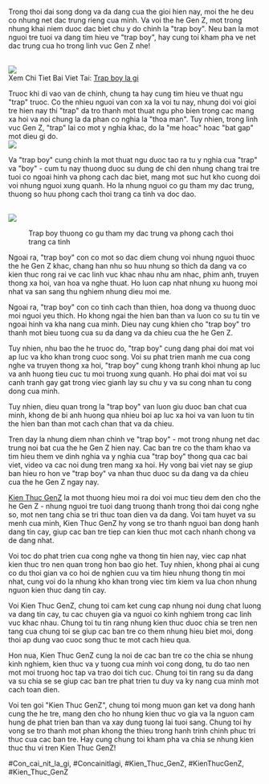 <p>Trong thoi dai song dong va da dang cua the gioi hien nay, moi the he deu co nhung net dac trung rieng cua minh. Va voi the he Gen Z, mot trong nhung khai niem duoc dac biet chu y do chinh la "trap boy". Neu ban la mot nguoi tre tuoi va dang tim hieu ve "trap boy", hay cung toi kham pha ve net dac trung cua ho trong linh vuc Gen Z nhe!</p><br><img src="https://kienthucgenz.com/wp-content/uploads/2025/03/Logo-kienthucgenz.com_.png"></br>
Xem Chi Tiet Bai Viet Tai: <a href="https://kienthucgenz.com/trap-boy-la-gi/">Trap boy la gi</a><p>Truoc khi di vao van de chinh, chung ta hay cung tim hieu ve thuat ngu "trap" truoc. Co the nhieu nguoi van con xa la voi tu nay, nhung doi voi gioi tre hien nay thi "trap" da tro thanh mot thuat ngu pho bien trong cac mang xa hoi va noi chung la da phan co nghia la "thoa man". Tuy nhien, trong linh vuc Gen Z, "trap" lai co mot y nghia khac, do la "me hoac" hoac "bat gap" mot dieu gi do.<br><img src="https://kienthucgenz.com/wp-content/uploads/2025/03/trap-boy-la-gi-kham-pha-dinh-nghia-va-y-nghia-van-hoa-67d1422456c76.jpg"></br><p>Va "trap boy" cung chinh la mot thuat ngu duoc tao ra tu y nghia cua "trap" va "boy" - cum tu nay thuong duoc su dung de chi den nhung chang trai tre tuoi co ngoai hinh va phong cach dac biet, mang mot suc hut kho cuong doi voi nhung nguoi xung quanh. Ho la nhung nguoi co gu tham my dac trung, thuong so huu phong cach thoi trang ca tinh va doc dao.</p><br><img src="https://kienthucgenz.com/wp-content/uploads/https://cdn.luatminhkhue.vn/lmk/articles/99/496428/phong-cach-y2k-la-gi-496428.jpg"></br><figure>

<figcaption>Trap boy thuong co gu tham my dac trung va phong cach thoi trang ca tinh</figcaption>
</figure><p>Ngoai ra, "trap boy" con co mot so dac diem chung voi nhung nguoi thuoc the he Gen Z khac, chang han nhu so huu nhung so thich da dang va co kien thuc rong rai ve cac linh vuc khac nhau nhu am nhac, phim anh, truyen thong xa hoi, van hoa va nghe thuat. Ho luon cap nhat nhung xu huong moi nhat va san sang thu nghiem nhung dieu moi me.<p>Ngoai ra, "trap boy" con co tinh cach than thien, hoa dong va thuong duoc moi nguoi yeu thich. Ho khong ngai the hien ban than va luon co su tu tin ve ngoai hinh va kha nang cua minh. Dieu nay cung khien cho "trap boy" tro thanh mot bieu tuong cua su da dang va da chieu cua the he Gen Z.</p><p>Tuy nhien, nhu bao the he truoc do, "trap boy" cung dang phai doi mat voi ap luc va kho khan trong cuoc song. Voi su phat trien manh me cua cong nghe va truyen thong xa hoi, "trap boy" cung khong tranh khoi nhung ap luc va anh huong tieu cuc tu moi truong xung quanh. Ho phai doi mat voi su canh tranh gay gat trong viec gianh lay su chu y va su cong nhan tu cong dong cua minh.<p>Tuy nhien, dieu quan trong la "trap boy" van luon giu duoc ban chat cua minh, khong de bi anh huong qua nhieu boi ap luc xa hoi va van luon tu tin the hien ban than mot cach chan that va da chieu.</p><p>Tren day la nhung diem nhan chinh ve "trap boy" - mot trong nhung net dac trung noi bat cua the he Gen Z hien nay. Cac ban tre co the tham khao va tim hieu them ve dinh nghia va y nghia cua "trap boy" thong qua cac bai viet, video va cac noi dung tren mang xa hoi. Hy vong bai viet nay se giup ban hieu ro hon ve "trap boy" va nhan thuc duoc su da dang va da chieu cua the he Gen Z ngay nay.</p><p><a href="https://kienthucgenz.com/">Kien Thuc GenZ</a> la mot thuong hieu moi ra doi voi muc tieu dem den cho the he Gen Z - nhung nguoi tre tuoi dang truong thanh trong thoi dai cong nghe so, mot nen tang chia se tri thuc toan dien va da dang. Voi tam huyet va su menh cua minh, Kien Thuc GenZ hy vong se tro thanh nguoi ban dong hanh dang tin cay, giup cac ban tre tiep can kien thuc mot cach nhanh chong va de dang nhat.

Voi toc do phat trien cua cong nghe va thong tin hien nay, viec cap nhat kien thuc tro nen quan trong hon bao gio het. Tuy nhien, khong phai ai cung co du thoi gian va co hoi de nghien cuu va tim hieu nhung thong tin moi nhat, cung voi do la nhung kho khan trong viec tim kiem va lua chon nhung nguon kien thuc dang tin cay.

Voi Kien Thuc GenZ, chung toi cam ket cung cap nhung noi dung chat luong va dang tin cay, tu cac chuyen gia va nguoi co kinh nghiem trong cac linh vuc khac nhau. Chung toi tu tin rang nhung kien thuc duoc chia se tren nen tang cua chung toi se giup cac ban tre co them nhung hieu biet moi, dong thoi ap dung vao cuoc song thuc te mot cach hieu qua.

Hon nua, Kien Thuc GenZ cung la noi de cac ban tre co the chia se nhung kinh nghiem, kien thuc va y tuong cua minh voi cong dong, tu do tao nen mot moi truong hoc tap va trao doi tich cuc. Chung toi tin rang su da dang va su chia se se giup cac ban tre phat trien tu duy va ky nang cua minh mot cach toan dien.

Voi ten goi "Kien Thuc GenZ", chung toi mong muon gan ket va dong hanh cung the he tre, mang den cho ho nhung kien thuc vo gia va la nguon cam hung de phat trien ban than va xay dung tuong lai tuoi sang. Chung toi hy vong se tro thanh mot phan khong the thieu trong hanh trinh chinh phuc tri thuc cua cac ban tre. Hay cung chung toi kham pha va chia se nhung kien thuc thu vi tren Kien Thuc GenZ!</p>
#Con_cai_nit_la_gi, #Concainitlagi, #Kien_Thuc_GenZ, #KienThucGenZ, #Kien_Thuc_GenZ
